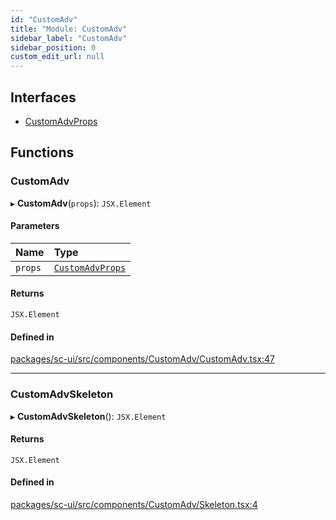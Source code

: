 ```yaml
---
id: "CustomAdv"
title: "Module: CustomAdv"
sidebar_label: "CustomAdv"
sidebar_position: 0
custom_edit_url: null
---
```


## Interfaces

- [CustomAdvProps](../interfaces/CustomAdv.CustomAdvProps.md)

## Functions

### CustomAdv

▸ **CustomAdv**(`props`): `JSX.Element`

#### Parameters

| Name | Type |
| :------ | :------ |
| `props` | [`CustomAdvProps`](../interfaces/CustomAdv.CustomAdvProps.md) |

#### Returns

`JSX.Element`

#### Defined in

[packages/sc-ui/src/components/CustomAdv/CustomAdv.tsx:47](https://github.com/selfcommunity/community-ui/blob/67100aa/packages/sc-ui/src/components/CustomAdv/CustomAdv.tsx#L47)

___

### CustomAdvSkeleton

▸ **CustomAdvSkeleton**(): `JSX.Element`

#### Returns

`JSX.Element`

#### Defined in

[packages/sc-ui/src/components/CustomAdv/Skeleton.tsx:4](https://github.com/selfcommunity/community-ui/blob/67100aa/packages/sc-ui/src/components/CustomAdv/Skeleton.tsx#L4)
